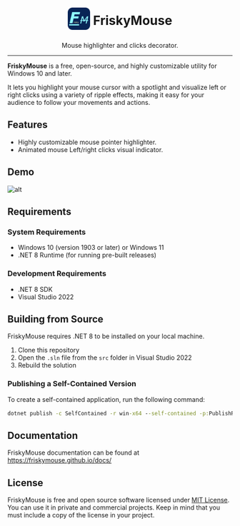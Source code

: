 <div align="center">  
  <h1 style="font-size: 2em;">
    <span style="display: inline-block; vertical-align: middle;">
      <img src="fm-logo.png" alt="FriskyMouse Logo" width="50">
    </span>
    <span style="display: inline-block; vertical-align: middle;">
      FriskyMouse
    </span>
  </h1>
  <p>Mouse highlighter and clicks decorator.</p>  
</div>

---

**FriskyMouse** is a free, open-source, and highly customizable utility for Windows 10 and later.

It lets you highlight your mouse cursor with a spotlight and visualize left or right clicks using a variety of ripple effects, making it easy for your audience to follow your movements and actions.

## Features

- Highly customizable mouse pointer highlighter.
- Animated mouse Left/right clicks visual indicator.

## Demo

![alt](screenshots/demo.gif)

## Requirements

### System Requirements

- Windows 10 (version 1903 or later) or Windows 11
- .NET 8 Runtime (for running pre-built releases)

### Development Requirements

- .NET 8 SDK
- Visual Studio 2022

## Building from Source

FriskyMouse requires .NET 8 to be installed on your local machine.

1. Clone this repository
2. Open the `.sln` file from the `src` folder in Visual Studio 2022
3. Rebuild the solution

### Publishing a Self-Contained Version

To create a self-contained application, run the following command:

```bat
dotnet publish -c SelfContained -r win-x64 --self-contained -p:PublishReadyToRun=true
```

## Documentation

FriskyMouse documentation can be found at https://friskymouse.github.io/docs/

## License

FriskyMouse is free and open source software licensed under [MIT License](https://mit-license.org/). You can use it in private and commercial projects.
Keep in mind that you must include a copy of the license in your project.
